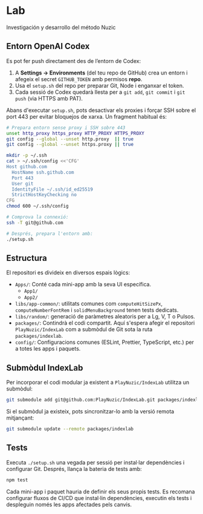 # Lab
Investigación y desarrollo del método Nuzic
## Entorn OpenAI Codex

Es pot fer push directament des de l’entorn de Codex:

1. A **Settings → Environments** (del teu repo de GitHub) crea un entorn i
   afegeix el secret `GITHUB_TOKEN` amb permisos **repo**.
2. Usa el `setup.sh` del repo per preparar Git, Node i enganxar el token.
3. Cada sessió de Codex quedarà llesta per a `git add`, `git commit` i
   `git push` (via HTTPS amb PAT).

Abans d'executar `setup.sh`, pots desactivar els proxies i forçar SSH sobre el
port 443 per evitar bloquejos de xarxa. Un fragment habitual és:

```bash
# Prepara entorn sense proxy i SSH sobre 443
unset http_proxy https_proxy HTTP_PROXY HTTPS_PROXY
git config --global --unset http.proxy  || true
git config --global --unset https.proxy || true

mkdir -p ~/.ssh
cat > ~/.ssh/config <<'CFG'
Host github.com
  HostName ssh.github.com
  Port 443
  User git
  IdentityFile ~/.ssh/id_ed25519
  StrictHostKeyChecking no
CFG
chmod 600 ~/.ssh/config

# Comprova la connexió:
ssh -T git@github.com

# Després, prepara l'entorn amb:
./setup.sh
```

## Estructura

El repositori es divideix en diversos espais lògics:

- `Apps/`: Conté cada mini-app amb la seva UI específica.
  - `App1/`
  - `App2/`
- `libs/app-common/`: utilitats comunes com `computeHitSizePx`, `computeNumberFontRem` i `solidMenuBackground` tenen tests dedicats.
- `libs/random/`: generació de paràmetres aleatoris per a Lg, V, T o Pulsos.
- `packages/`: Contindrà el codi compartit. Aquí s'espera afegir el repositori
  `PlayNuzic/IndexLab` com a submòdul de Git sota la ruta
  `packages/indexlab`.
- `config/`: Configuracions comunes (ESLint, Prettier, TypeScript, etc.) per a
  totes les apps i paquets.

## Submòdul IndexLab

Per incorporar el codi modular ja existent a `PlayNuzic/IndexLab` utilitza un
submòdul:

```bash
git submodule add git@github.com:PlayNuzic/IndexLab.git packages/indexlab
```

Si el submòdul ja existeix, pots sincronitzar-lo amb la versió remota mitjançant:

```bash
git submodule update --remote packages/indexlab
```

## Tests

Executa `./setup.sh` una vegada per sessió per instal·lar dependències i
configurar Git. Després, llança la bateria de tests amb:

```bash
npm test
```

Cada mini-app i paquet hauria de definir els seus propis tests. Es recomana
configurar fluxos de CI/CD que instal·lin dependències, executin els tests i
despleguin només les apps afectades pels canvis.
